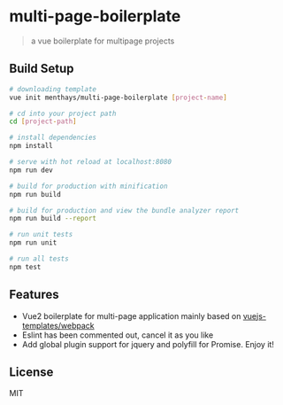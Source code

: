 # multi-page-boilerplate

> a vue boilerplate for multipage projects

## Build Setup

``` bash
# downloading template
vue init menthays/multi-page-boilerplate [project-name]

# cd into your project path
cd [project-path]

# install dependencies
npm install

# serve with hot reload at localhost:8080
npm run dev

# build for production with minification
npm run build

# build for production and view the bundle analyzer report
npm run build --report

# run unit tests
npm run unit

# run all tests
npm test
```

## Features

* Vue2 boilerplate for multi-page application mainly based on [vuejs-templates/webpack
](https://github.com/vuejs-templates/webpack)
* Eslint has been commented out, cancel it as you like
* Add global plugin support for jquery and polyfill for Promise. Enjoy it!


## License

MIT
